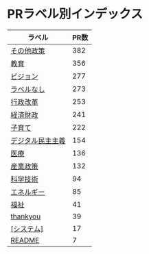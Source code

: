 # PRラベル別インデックス

| ラベル | PR数 |
|--------|------|
| [その他政策](label_その他政策.md) | 382 |
| [教育](label_教育.md) | 356 |
| [ビジョン](label_ビジョン.md) | 277 |
| [ラベルなし](label_ラベルなし.md) | 273 |
| [行政改革](label_行政改革.md) | 253 |
| [経済財政](label_経済財政.md) | 241 |
| [子育て](label_子育て.md) | 222 |
| [デジタル民主主義](label_デジタル民主主義.md) | 154 |
| [医療](label_医療.md) | 136 |
| [産業政策](label_産業政策.md) | 132 |
| [科学技術](label_科学技術.md) | 94 |
| [エネルギー](label_エネルギー.md) | 85 |
| [福祉](label_福祉.md) | 41 |
| [thankyou](label_thankyou.md) | 39 |
| [[システム]](label_[システム].md) | 17 |
| [README](label_README.md) | 7 |
